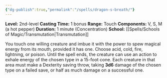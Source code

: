 ```yaml
---
{"dg-publish":true,"permalink":"/spells/dragon-s-breath/"}
---
```


**Level:** 2nd-level
**Casting Time:** 1 bonus
**Range:** Touch
**Components:** V, S, M (a hot pepper)
**Duration:** 1 minute (Concentration)
**School:** [[Spells/Schools of Magic/Transmutation\|Transmutation]]

You touch one willing creature and imbue it with the power to spew magical energy from its mouth, provided it has one. Choose acid, cold, fire, lightning, or poison. Until the spell ends, the creature can use an action to exhale energy of the chosen type in a 15-foot cone. Each creature in that area must make a Dexterity saving throw, taking **3d6** damage of the chosen type on a failed save, or half as much damage on a successful one.